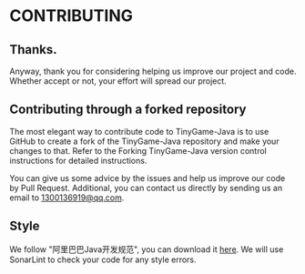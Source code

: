 # CONTRIBUTING

## Thanks.
Anyway, thank you for considering helping us improve our project and code. Whether accept or not, your effort will spread our project.

## Contributing through a forked repository
The most elegant way to contribute code to TinyGame-Java is to use GitHub to create a fork of the TinyGame-Java repository and make your changes to that. Refer to the Forking TinyGame-Java version control instructions for detailed instructions.

You can give us some advice by the issues and help us improve our code by Pull Request. Additional, you can contact us directly by sending us an email to 1300136919@qq.com.

## Style
We follow "阿里巴巴Java开发规范", you can download it [here](https://files.cnblogs.com/files/han-1034683568/%E9%98%BF%E9%87%8C%E5%B7%B4%E5%B7%B4Java%E5%BC%80%E5%8F%91%E6%89%8B%E5%86%8C%E7%BB%88%E6%9E%81%E7%89%88v1.3.0.pdf).
We will use SonarLint to check your code for any style errors.
